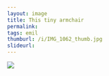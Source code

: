 ```yaml
---
layout: image
title: This tiny armchair
permalink: 
tags: emil
thumburl: /i/IMG_1062_thumb.jpg
slideurl: 
---
```


![]({{site.url}}/i/IMG_1062_thumb.jpg)
